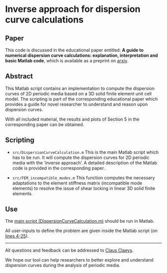 # Inverse approach for dispersion curve calculations

## Paper

This code is discussed in the educational paper entitled: **A guide to numerical dispersion curve calculations: explanation, interpretation and basic Matlab code**, which is available as a preprint on [arxiv](https://arxiv.org/abs/2311.09843).

## Abstract

This Matlab script contains an implementation to compute the dispersion curves of 2D periodic media based on a 3D solid finite element unit cell model. The scripting is part of the corresponding educational paper which provides a guide for novel researcher to understand and reason upon dispersion curves.

With all included material, the results and plots of Section 5 in the corresponding paper can be obtained.

## Scripting

- ``src/DispersionCurveCalculation.m``
This is the main Matlab script which has to be run. It will compute the dispersion curves for 2D periodic media with the ‘inverse approach’. A detailed description of the Matlab code is provided in the corresponding paper.

- ``src/FEM_incompatible_modes.m``
This function computes the necessary adaptations to the element stiffness matrix (incompatible mode elements) to resolve the issue of shear locking in linear 3D solid finite elements.

## Use

The [main script (DispersionCurveCalculation.m)](./src/DispersionCurveCalculation.m) should be run in Matlab.

All user-inputs to define the problem are given inside the Matlab script (on [lines 4-25](./src/DispersionCurveCalculation.m#L4)).

<hr/>

All questions and feedback can be addressed to [Claus Claeys](mailto:claus.claeys@kuleuven.be).

We hope our tool can help researchers to better explore and understand dispersion curves during the analysis of periodic media.
